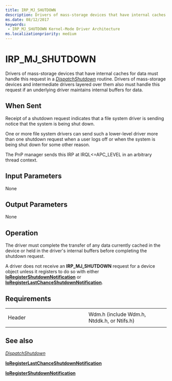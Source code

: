 ```yaml
---
title: IRP_MJ_SHUTDOWN
description: Drivers of mass-storage devices that have internal caches for data must handle this request in a DispatchShutdown routine.
ms.date: 08/12/2017
keywords:
 - IRP_MJ_SHUTDOWN Kernel-Mode Driver Architecture
ms.localizationpriority: medium
---
```


# IRP\_MJ\_SHUTDOWN


Drivers of mass-storage devices that have internal caches for data must handle this request in a [*DispatchShutdown*](/windows-hardware/drivers/ddi/wdm/nc-wdm-driver_dispatch) routine. Drivers of mass-storage devices and intermediate drivers layered over them also must handle this request if an underlying driver maintains internal buffers for data.

## When Sent

Receipt of a shutdown request indicates that a file system driver is sending notice that the system is being shut down.

One or more file system drivers can send such a lower-level driver more than one shutdown request when a user logs off or when the system is being shut down for some other reason.

The PnP manager sends this IRP at IRQL<=APC_LEVEL in an arbitrary thread context.

## Input Parameters


None

## Output Parameters


None

## Operation

The driver must complete the transfer of any data currently cached in the device or held in the driver's internal buffers before completing the shutdown request.

A driver does not receive an **IRP\_MJ\_SHUTDOWN** request for a device object unless it registers to do so with either [**IoRegisterShutdownNotification**](/windows-hardware/drivers/ddi/wdm/nf-wdm-ioregistershutdownnotification) or [**IoRegisterLastChanceShutdownNotification**](/windows-hardware/drivers/ddi/wdm/nf-wdm-ioregisterlastchanceshutdownnotification).

## Requirements

<table>
<colgroup>
<col width="50%" />
<col width="50%" />
</colgroup>
<tbody>
<tr class="odd">
<td><p>Header</p></td>
<td>Wdm.h (include Wdm.h, Ntddk.h, or Ntifs.h)</td>
</tr>
</tbody>
</table>

## See also


[*DispatchShutdown*](/windows-hardware/drivers/ddi/wdm/nc-wdm-driver_dispatch)

[**IoRegisterLastChanceShutdownNotification**](/windows-hardware/drivers/ddi/wdm/nf-wdm-ioregisterlastchanceshutdownnotification)

[**IoRegisterShutdownNotification**](/windows-hardware/drivers/ddi/wdm/nf-wdm-ioregistershutdownnotification)

 

